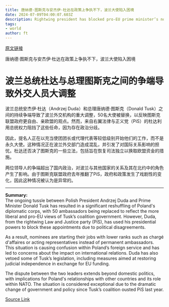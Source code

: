```yaml
---
title: 唐纳德·图斯克与安杰伊·杜达在政策上争执不下，波兰大使陷入困境
date: 2024-07-09T04:00:07.603Z
description: Rightwing president has blocked pro-EU prime minister’s nominees to diplomatic posts around the world
tags: 
- world
author: ft
---
```


[原文链接](https://ft.com/content/e0d675fd-fc86-4037-8db8-ffd188c74bbd)

唐纳德·图斯克与安杰伊·杜达在政策上争执不下，波兰大使陷入困境

# 波兰总统杜达与总理图斯克之间的争端导致外交人员大调整

波兰总统安杰伊·杜达（Andrzej Duda）和总理唐纳德·图斯克（Donald Tusk）之间的持续争端导致了波兰外交机构的重大调整，50名大使被替换，以反映图斯克联盟政府更自由、亲欧盟的观点。然而，来自右翼法律与正义党（PiS）的杜达利用总统权力阻挡了这些任命，因为存在政治分歧。

因此，提名人正在以充当使团团长或代理代表等较低级别开始他们的工作，而不是永久大使。这种情况正在波兰外交部门造成混乱，并引发了对国际关系影响的担忧。杜达还否决了图斯克的一些立法，包括旨在恢复司法独立以换取欧盟资金的措施。

两位领导人的争端超出了国内政治，对波兰与其他国家的关系及其在北约中的角色产生了影响。由于图斯克联盟政府去年推翻了PiS，政府和政策发生了戏剧性的变化，因此这种情况被认为是异常的。

---

 **Summary:**  
The ongoing tussle between Polish President Andrzej Duda and Prime Minister Donald Tusk has resulted in a significant reshuffling of Poland's diplomatic corps, with 50 ambassadors being replaced to reflect the more liberal and pro-EU views of Tusk’s coalition government. However, Duda, from the rightwing Law and Justice party (PiS), has used his presidential powers to block these appointments due to political disagreements.

As a result, nominees are starting their jobs with lower ranks such as chargé d'affaires or acting representatives instead of permanent ambassadors. This situation is causing confusion within Poland’s foreign service and has led to concerns about the impact on international relations. Duda has also vetoed some of Tusk’s legislation, including measures aimed at restoring judicial independence in exchange for EU funding.

The dispute between the two leaders extends beyond domestic politics, with implications for Poland's relationships with other countries and its role within NATO. The situation is considered exceptional due to the dramatic change of government and policy since Tusk’s coalition ousted PiS last year.

[Source Link](https://ft.com/content/e0d675fd-fc86-4037-8db8-ffd188c74bbd)

